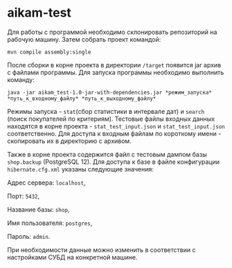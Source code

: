 # aikam-test

Для работы с программой необходимо склонировать репозиторий на рабочую машину.
Затем собрать проект командой:

`mvn compile assembly:single`

После сборки в корне проекта в директории `/target` появится jar архив с файлами программы.
Для запуска программы необходимо выполнить команду:

`java -jar aikam_test-1.0-jar-with-dependencies.jar *режим_запуска* *путь_к_входному_файлу* *путь_к_выходному_файлу*`

Режимы запуска - `stat`(сбор статистики в интервале дат) и `search` (поиск покупателей по критериям).
Тестовые файлы входных данных находятся в корне проекта - `stat_test_input.json` и `stat_test_input.json` соответственно. 
Для доступа к входным файлам по короткому имени - скопировать их в директорию с архивом.

Также в корне проекта содержится файл с тестовым дампом базы `shop.backup` (PostgreSQL 12).
Для доступа к базе в файле конфигурации `hibernate.cfg.xml` указаны следующие значения:

Адрес сервера: `localhost`,

Порт: `5432`,

Название базы: `shop`,

Имя пользователя: `postgres`,

Пароль: `admin`.

При необходимости данные можно изменить в соответствии с настройками СУБД на конкретной машине.
